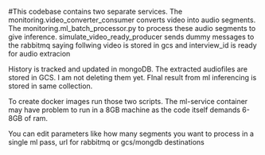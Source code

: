 #This codebase contains two separate services.
The monitoring.video_converter_consumer converts video into audio segments. 
The monitoring.ml_batch_processor.py to process these audio segments to give inference. 
simulate_video_ready_producer sends dummy messages to the rabbitmq saying follwing video is stored in gcs and interview_id is ready for audio extracion

History is tracked and updated in mongoDB. The extracted audiofiles are stored in GCS. I am not deleting them yet. FInal result from ml inferencing is stored in same collection. 

To create docker images run those two scripts. The ml-service container may have problem to run in a 8GB machine as the code itself demands 6-8GB of ram. 

You can edit parameters like how many segments you want to process in a single ml pass, url for rabbitmq or gcs/mongdb destinations

